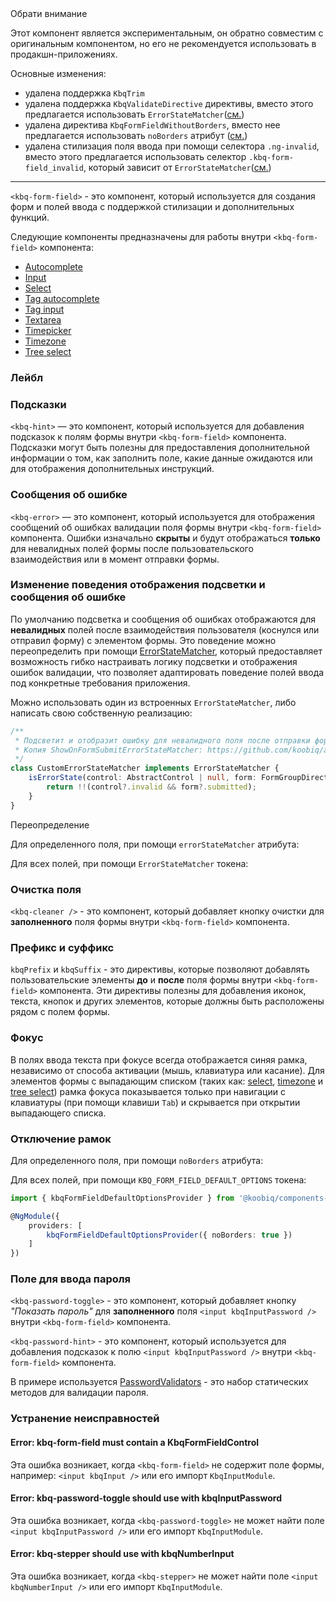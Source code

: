 <div class="kbq-callout kbq-callout_warning">
<div class="kbq-callout__header">Обрати внимание</div>
<div class="kbq-callout__content kbq-docs-element-last-child-margin-bottom-0">

Этот компонент является экспериментальным, он обратно совместим с оригинальным компонентом, но его не рекомендуется использовать в продакшн-приложениях.

</div>
</div>

Основные изменения:

- удалена поддержка `KbqTrim`
- удалена поддержка `KbqValidateDirective` директивы, вместо этого предлагается использовать `ErrorStateMatcher`([см.](#изменение-поведения-отображения-сообщения-об-ошибке))
- удалена директива `KbqFormFieldWithoutBorders`, вместо нее предлагается использовать `noBorders` атрибут ([см.](#отключение-рамок))
- удалена стилизация поля ввода при помощи селектора `.ng-invalid`, вместо этого предлагается использовать селектор `.kbq-form-field_invalid`, который зависит от `ErrorStateMatcher`([см.](#изменение-поведения-отображения-сообщения-об-ошибке))

---

`<kbq-form-field>` - это компонент, который используется для создания форм и полей ввода с поддержкой стилизации и дополнительных
функций.

Следующие компоненты предназначены для работы внутри `<kbq-form-field>` компонента:

- [Autocomplete](/ru/components/autocomplete)
- [Input](/ru/components/input)
- [Select](/ru/components/select)
- [Tag autocomplete](/ru/components/tag-autocomplete)
- [Tag input](/ru/components/tag-input)
- [Textarea](/ru/components/textarea)
- [Timepicker](/ru/components/timepicker)
- [Timezone](/ru/components/timezone)
- [Tree select](/ru/components/tree-select)

### Лейбл

<!-- example(experimental-form-field-with-label) -->

### Подсказки

`<kbq-hint>` — это компонент, который используется для добавления подсказок к полям формы внутри `<kbq-form-field>` компонента.
Подсказки могут быть полезны для предоставления дополнительной информации о том, как заполнить поле, какие данные ожидаются
или для отображения дополнительных инструкций.

<!-- example(experimental-form-field-with-hint) -->

### Сообщения об ошибке

`<kbq-error>` — это компонент, который используется для отображения сообщений об ошибках валидации поля формы внутри `<kbq-form-field>`
компонента. Ошибки изначально **скрыты** и будут отображаться **только** для невалидных полей формы после пользовательского
взаимодействия или в момент отправки формы.

<!-- example(experimental-form-field-with-error) -->

### Изменение поведения отображения подсветки и сообщения об ошибке

По умолчанию подсветка и сообщения об ошибках отображаются для **невалидных** полей после взаимодействия пользователя (коснулся или отправил форму)
с элементом формы. Это поведение можно переопределить при помощи [ErrorStateMatcher](https://github.com/koobiq/angular-components/blob/main/packages/components/core/error/error-state-matcher.ts),
который предоставляет возможность гибко настраивать логику подсветки и отображения ошибок валидации, что позволяет
адаптировать поведение полей ввода под конкретные требования приложения.

Можно использовать один из встроенных `ErrorStateMatcher`, либо написать свою собственную реализацию:

```ts
/**
 * Подсветит и отобразит ошибку для невалидного поля после отправки формы
 * Копия ShowOnFormSubmitErrorStateMatcher: https://github.com/koobiq/angular-components/blob/main/packages/components/core/error/error-state-matcher.ts
 */
class CustomErrorStateMatcher implements ErrorStateMatcher {
    isErrorState(control: AbstractControl | null, form: FormGroupDirective | NgForm | null): boolean {
        return !!(control?.invalid && form?.submitted);
    }
}
```

Переопределение

Для определенного поля, при помощи `errorStateMatcher` атрибута:

<!-- example(experimental-form-field-with-custom-error-state-matcher-set-by-attribute) -->

Для всех полей, при помощи `ErrorStateMatcher` токена:

<!-- example(experimental-form-field-with-custom-error-state-matcher-set-by-dependency-injection-provider) -->

### Очистка поля

`<kbq-cleaner />` - это компонент, который добавляет кнопку очистки для **заполненного** поля формы внутри `<kbq-form-field>`
компонента.

<!-- example(experimental-form-field-with-cleaner) -->

### Префикс и суффикс

`kbqPrefix` и `kbqSuffix` - это директивы, которые позволяют добавлять пользовательские элементы **до** и **после** поля
формы внутри `<kbq-form-field>` компонента. Эти директивы полезны для добавления иконок, текста, кнопок и других элементов,
которые должны быть расположены рядом с полем формы.

<!-- example(experimental-form-field-with-prefix-and-suffix) -->

### Фокус

В полях ввода текста при фокусе всегда отображается синяя рамка, независимо от способа активации (мышь, клавиатура или касание).
Для элементов формы с выпадающим списком (таких как: [select](/ru/components/select), [timezone](/ru/components/timezone) и [tree select](/ru/components/tree-select))
рамка фокуса показывается только при навигации с клавиатуры (при помощи клавиши `Tab`) и скрывается при открытии выпадающего списка.

### Отключение рамок

Для определенного поля, при помощи `noBorders` атрибута:

<!-- example(experimental-form-field-without-borders) -->

Для всех полей, при помощи `KBQ_FORM_FIELD_DEFAULT_OPTIONS` токена:

```ts
import { kbqFormFieldDefaultOptionsProvider } from '@koobiq/components-experimental/form-field';

@NgModule({
    providers: [
        kbqFormFieldDefaultOptionsProvider({ noBorders: true })
    ]
})
```

### Поле для ввода пароля

`<kbq-password-toggle>` - это компонент, который добавляет кнопку _"Показать пароль"_ для **заполненного** поля
`<input kbqInputPassword />` внутри `<kbq-form-field>` компонента.

`<kbq-password-hint>` - это компонент, который используется для добавления подсказок к полю `<input kbqInputPassword />`
внутри `<kbq-form-field>` компонента.

В примере используется [PasswordValidators](https://github.com/koobiq/angular-components/blob/main/packages/components/core/forms/validators.ts) - это набор статических методов для валидации пароля.

<!-- example(experimental-form-field-password-overview) -->

### Устранение неисправностей

#### Error: kbq-form-field must contain a KbqFormFieldControl

Эта ошибка возникает, когда `<kbq-form-field>` не содержит поле формы, например: `<input kbqInput />` или его импорт `KbqInputModule`.

#### Error: kbq-password-toggle should use with kbqInputPassword

Эта ошибка возникает, когда `<kbq-password-toggle>` не может найти поле `<input kbqInputPassword />` или его импорт `KbqInputModule`.

#### Error: kbq-stepper should use with kbqNumberInput

Эта ошибка возникает, когда `<kbq-stepper>` не может найти поле `<input kbqNumberInput />` или его импорт `KbqInputModule`.
